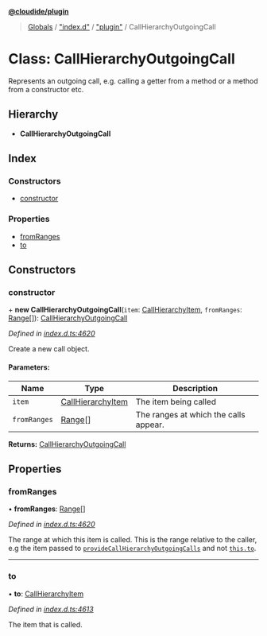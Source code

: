 **[@cloudide/plugin](../README.md)**

> [Globals](../README.md) / ["index.d"](../modules/_index_d_.md) / ["plugin"](../modules/_index_d_._plugin_.md) / CallHierarchyOutgoingCall

# Class: CallHierarchyOutgoingCall

Represents an outgoing call, e.g. calling a getter from a method or a method from a constructor etc.

## Hierarchy

* **CallHierarchyOutgoingCall**

## Index

### Constructors

* [constructor](_index_d_._plugin_.callhierarchyoutgoingcall.md#constructor)

### Properties

* [fromRanges](_index_d_._plugin_.callhierarchyoutgoingcall.md#fromranges)
* [to](_index_d_._plugin_.callhierarchyoutgoingcall.md#to)

## Constructors

### constructor

\+ **new CallHierarchyOutgoingCall**(`item`: [CallHierarchyItem](_index_d_._plugin_.callhierarchyitem.md), `fromRanges`: [Range](_index_d_._plugin_.range.md)[]): [CallHierarchyOutgoingCall](_index_d_._plugin_.callhierarchyoutgoingcall.md)

*Defined in [index.d.ts:4620](https://github.com/shuyaqian/cloudide-plugin-api/blob/57a3a2a/index.d.ts#L4620)*

Create a new call object.

#### Parameters:

Name | Type | Description |
------ | ------ | ------ |
`item` | [CallHierarchyItem](_index_d_._plugin_.callhierarchyitem.md) | The item being called |
`fromRanges` | [Range](_index_d_._plugin_.range.md)[] | The ranges at which the calls appear.  |

**Returns:** [CallHierarchyOutgoingCall](_index_d_._plugin_.callhierarchyoutgoingcall.md)

## Properties

### fromRanges

•  **fromRanges**: [Range](_index_d_._plugin_.range.md)[]

*Defined in [index.d.ts:4620](https://github.com/shuyaqian/cloudide-plugin-api/blob/57a3a2a/index.d.ts#L4620)*

The range at which this item is called. This is the range relative to the caller, e.g the item
passed to [`provideCallHierarchyOutgoingCalls`](#CallHierarchyProvider.provideCallHierarchyOutgoingCalls)
and not [`this.to`](#CallHierarchyOutgoingCall.to).

___

### to

•  **to**: [CallHierarchyItem](_index_d_._plugin_.callhierarchyitem.md)

*Defined in [index.d.ts:4613](https://github.com/shuyaqian/cloudide-plugin-api/blob/57a3a2a/index.d.ts#L4613)*

The item that is called.
